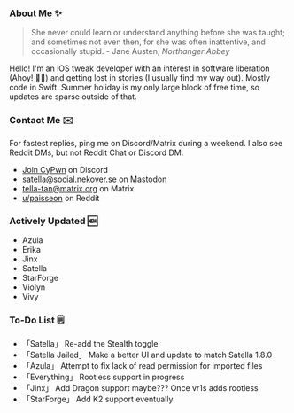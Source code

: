 ### About Me ✨
> She never could learn or understand anything before she was taught; and sometimes not even then, for she was often inattentive, and occasionally stupid. - Jane Austen, *Northanger Abbey*

Hello! I'm an iOS tweak developer with an interest in software liberation (Ahoy! 🏴‍☠️) and getting lost in stories (I usually find my way out). Mostly code in Swift. Summer holiday is my only large block of free time, so updates are sparse outside of that.

### Contact Me ✉️
For fastest replies, ping me on Discord/Matrix during a weekend. I also see Reddit DMs, but not Reddit Chat or Discord DM.

- [Join CyPwn](https://discord.gg/cypwn) on Discord
- [satella@social.nekover.se](https://social.nekover.se/@satella) on Mastodon
- [tella-tan@matrix.org](https://matrix.to/#/#cypwnserver:matrix.org) on Matrix
- [u/paisseon](https://reddit.com/u/paisseon) on Reddit

### Actively Updated 🆕
- Azula
- Erika
- Jinx
- Satella
- StarForge
- Violyn
- Vivy

### To-Do List 🗒
- 「Satella」        Re-add the Stealth toggle
- 「Satella Jailed」 Make a better UI and update to match Satella 1.8.0
- 「Azula」          Attempt to fix lack of read permission for imported files
- 「Everything」     Rootless support in progress
- 「Jinx」           Add Dragon support maybe??? Once vr1s adds rootless
- 「StarForge」      Add K2 support eventually
